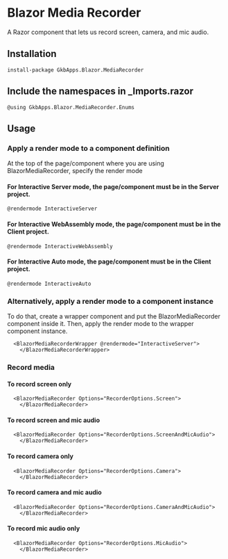 # Blazor Media Recorder

A Razor component that lets us record screen, camera, and mic audio.

## Installation

```
install-package GkbApps.Blazor.MediaRecorder
```

## Include the namespaces in _Imports.razor

```
@using GkbApps.Blazor.MediaRecorder.Enums
```

## Usage

### Apply a render mode to a component definition

At the top of the page/component where you are using BlazorMediaRecorder, specify the render mode

#### For Interactive Server mode, the page/component must be in the Server project.

```
@rendermode InteractiveServer
```

#### For Interactive WebAssembly mode, the page/component must be in the Client project.

```
@rendermode InteractiveWebAssembly
```

#### For Interactive Auto mode, the page/component must be in the Client project.

```
@rendermode InteractiveAuto
```

### Alternatively, apply a render mode to a component instance

To do that, create a wrapper component and put the BlazorMediaRecorder component inside it.
Then, apply the render mode to the wrapper component instance.

```
  <BlazorMediaRecorderWrapper @rendermode="InteractiveServer">
    </BlazorMediaRecorderWrapper>
```

### Record media

#### To record screen only

```
  <BlazorMediaRecorder Options="RecorderOptions.Screen">
    </BlazorMediaRecorder>
```

#### To record screen and mic audio

```
  <BlazorMediaRecorder Options="RecorderOptions.ScreenAndMicAudio">
    </BlazorMediaRecorder>
```

#### To record camera only

```
  <BlazorMediaRecorder Options="RecorderOptions.Camera">
    </BlazorMediaRecorder>
```

#### To record camera and mic audio

```
  <BlazorMediaRecorder Options="RecorderOptions.CameraAndMicAudio">
    </BlazorMediaRecorder>
```

#### To record mic audio only

```
  <BlazorMediaRecorder Options="RecorderOptions.MicAudio">
    </BlazorMediaRecorder>
```
